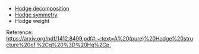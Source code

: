 - [Hodge decomposition](Hodge%20decomposition)
- [Hodge symmetry](Hodge%20symmetry)
- Hodge weight


Reference: <https://arxiv.org/pdf/1412.8499.pdf#:~:text=A%20(pure)%20Hodge%20structure%20of,%2Cq%20%3D%20Hq%2Cp.>
